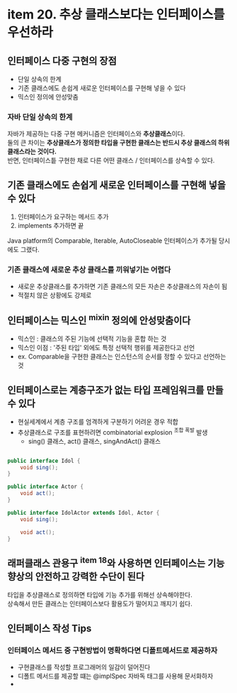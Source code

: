 # item 20. 추상 클래스보다는 인터페이스를 우선하라

>

## 인터페이스 다중 구현의 장점

- 단일 상속의 한계
- 기존 클래스에도 손쉽게 새로운 인터페이스를 구현해 넣을 수 있다
- 믹스인 정의에 안성맞춤

### 자바 단일 상속의 한계

자바가 제공하는 다중 구현 메커니즘은 인터페이스와 **추상클래스**이다.  
둘의 큰 차이는 **추상클래스가 정의한 타입을 구현한 클래스는 반드시 추상 클래스의 하위클래스라는 것이다.**   
반면, 인터페이스틑 구현한 채로 다른 어떤 클래스 / 인터페이스를 상속할 수 있다.

## 기존 클래스에도 손쉽게 새로운 인터페이스를 구현해 넣을 수 있다

1. 인터페이스가 요구하는 메서드 추가
2. implements 추가하면 끝

Java platform의 Comparable, Iterable, AutoCloseable 인터페이스가 추가될 당시에도 그랬다.

### 기존 클래스에 새로운 추상 클래스를 끼워넣기는 어렵다

- 새로운 추상클래스를 추가하면 기존 클래스의 모든 자손은 추상클래스의 자손이 됨
- 적절치 않은 상황에도 강제로

## 인터페이스는 믹스인 <sup>mixin</sup> 정의에 안성맞춤이다

- 믹스인 : 클래스의 주된 기능에 선택적 기능을 혼합 하는 것
- 믹스인 이점 : '주된 타입' 외에도 특정 선택적 행위를 제공한다고 선언
- ex. Comparable을 구현한 클래스는 인스턴스의 순서를 정할 수 있다고 선언하는 것

## 인터페이스로는 계층구조가 없는 타입 프레임워크를 만들 수 있다

- 현실세계에서 계층 구조를 엄격하게 구분하기 어려운 경우 적합
- 추상클래스로 구조를 표현하려면 combinatorial explosion <sup>조합 폭발</sup> 발생
    - sing() 클래스, act() 클래스, singAndAct() 클래스

```java

public interface Idol {
    void sing();
}

public interface Actor {
    void act();
}

public interface IdolActor extends Idol, Actor {
    void sing();

    void act();
}
```

## 래퍼클래스 관용구 <sup>item 18</sup>와 사용하면 인터페이스는 기능 향상의 안전하고 강력한 수단이 된다

타입을 추상클래스로 정의하면 타입에 기능 추가를 위해선 상속해야한다.  
상속해서 만든 클래스는 인터페이스보다 활용도가 떨어지고 깨지기 쉽다.  

## 인터페이스 작성 Tips

### 인터페이스 메서드 중 구현방법이 명확하다면 디폴트메서드로 제공하자

- 구현클래스를 작성할 프로그래머의 일감이 덜어진다
- 디폴트 메서드를 제공할 떄는 @implSpec 자바독 태그를 사용해 문서화하자
- 